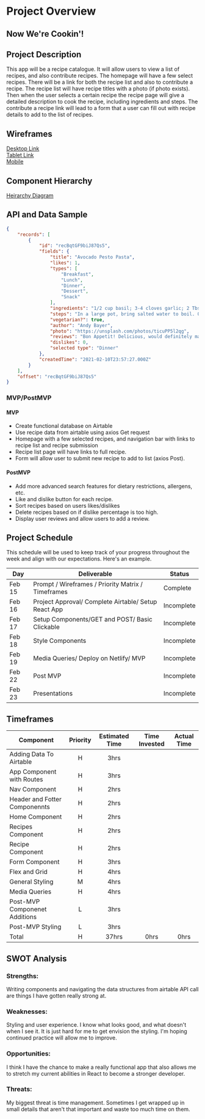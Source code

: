 # Project Overview

## Now We're Cookin'!


## Project Description

This app will be a recipe catalogue. It will allow users to view a list of recipes, and also contribute recipes. The homepage will have a few select recipes. There will be a link for both the recipe list and also to contribute a recipe. The recipe list will have recipe titles with a photo (if photo exists). Then when the user selects a certain recipe the recipe page will give a detailed description to cook the recipe, including ingredients and steps. The contribute a recipe link will lead to a form that a user can fill out with recipe details to add to the list of recipes. 

## Wireframes

[Desktop Link](https://wireframe.cc/pro/pp/644724e32415092) \
[Tablet Link](https://wireframe.cc/pro/pp/7d7cc787e415010) \
[Mobile](https://wireframe.cc/pro/pp/9d9819bbe415093) 
## Component Hierarchy

[Heirarchy Diagram](https://app.diagrams.net/#G1JkH1gxs-ZQBVArigTTg3pPn7uZtfDW9y)

## API and Data Sample

```json
{
    "records": [
        {
            "id": "recBqtGF9biJ87Qs5",
            "fields": {
                "title": "Avocado Pesto Pasta",
                "likes": 1,
                "types": [
                    "Breakfast",
                    "Lunch",
                    "Dinner",
                    "Dessert",
                    "Snack"
                ],
                "ingredients": "1/2 cup basil; 3-4 cloves garlic; 2 Tbs olive oil; 2 avocados, pitted; 3/4-1 tsp salt to taste; black pepper; 1lb pasta of choice",
                "steps": "In a large pot, bring salted water to boil. Once Boiling, cook pasta according to package directions;  Make sauce in food processor. Combine basil and...",
                "vegetarian?": true,
                "author": "Andy Bayer",
                "photo": "https://unsplash.com/photos/ticuPP5l2qg",
                "reviews": "Bon Appetit! Delicious, would definitely make again;",
                "dislikes": 0,
                "selected type": "Dinner"
            },
            "createdTime": "2021-02-10T23:57:27.000Z"
        }
    ],
    "offset": "recBqtGF9biJ87Qs5"
}
```

### MVP/PostMVP
 
#### MVP 

* Create functional database on Airtable
* Use recipe data from airtable using axios Get request
* Homepage with a few selected recipes, and navigation bar with links to recipe list and recipe submission
* Recipe list page will have links to full recipe.
* Form will allow user to submit new recipe to add to list (axios Post).


#### PostMVP  

* Add more advanced search features for dietary restrictions, allergens, etc. 
* Like and dislike button for each recipe. 
* Sort recipes based on users likes/dislikes
* Delete recipes based on if dislike percentage is too high.
* Display user reviews and allow users to add a review.

## Project Schedule

This schedule will be used to keep track of your progress throughout the week and align with our expectations. Here's an example.

|  Day | Deliverable | Status
|---|---| ---|
|Feb 15| Prompt / Wireframes / Priority Matrix / Timeframes | Complete
|Feb 16| Project Approval/ Complete Airtable/ Setup React App | Incomplete
|Feb 17| Setup Components/GET and POST/ Basic Clickable | Incomplete 
|Feb 18| Style Components | Incomplete
|Feb 19| Media Queries/ Deploy on Netlify/ MVP | Incomplete
|Feb 22| Post MVP | Incomplete
|Feb 23| Presentations | Incomplete

## Timeframes

| Component | Priority | Estimated Time | Time Invested | Actual Time |
| --- | :---: |  :---: | :---: | :---: |
| Adding Data To Airtable | H | 3hrs|  |  |
| App Component with Routes| H | 3hrs|  |  |
|Nav Component| H |2hrs|||
|Header and Fotter Componennts|H|2hrs|||
|Home Component|H|2hrs|||
|Recipes Component|H|2hrs||
|Recipe Component|H|2hrs|||
|Form Component|H|3hrs|||
|Flex and Grid|H|4hrs|||
|General Styling|M|4hrs|||
|Media Queries|H|4hrs|||
|Post-MVP Componenet Additions|L|3hrs|||
|Post-MVP Styling|L|3hrs|||
| Total | H | 37hrs| 0hrs | 0hrs |

## SWOT Analysis

### Strengths:
Writing components and navigating the data structures from airtable API call are things I have gotten really strong at. 

### Weaknesses:
Styling and user experience. I know what looks good, and what doesn't when I see it. It is just hard for me to get envision the styling. I'm hoping continued
practice will allow me to improve.

### Opportunities:
I think I have the chance to make a really functional app that also allows me to stretch my current abilities in React to become a stronger developer. 

### Threats:
My biggest threat is time management. Sometimes I get wrapped up in small details that aren't that important and waste too much time on them. 
